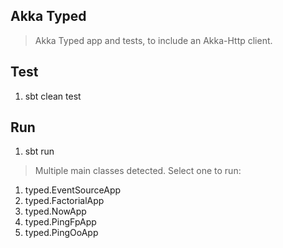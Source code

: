 Akka Typed
----------
>Akka Typed app and tests, to include an Akka-Http client.

Test
----
1. sbt clean test

Run
---
1. sbt run
>Multiple main classes detected. Select one to run:
1. typed.EventSourceApp
2. typed.FactorialApp
3. typed.NowApp
4. typed.PingFpApp
5. typed.PingOoApp